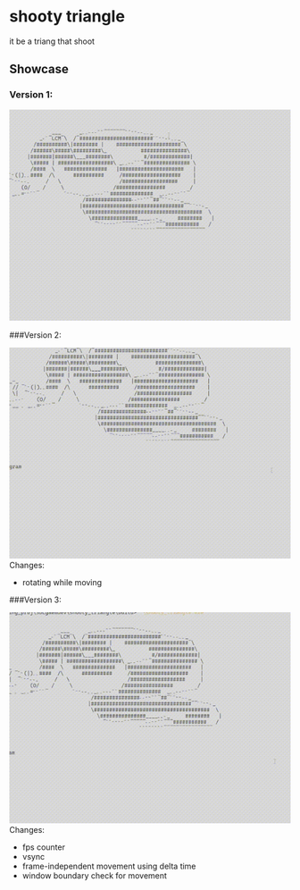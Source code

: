 # shooty triangle

it be a triang that shoot

## Showcase 

### Version 1:<br>

![version1](resources/readme/ship_v1.gif)<br>

###Version 2:<br>

![version2](resources/readme/ship_v2.gif)<br>
Changes:
* rotating while moving

###Version 3:<br>

![version3](resources/readme/ship_v3.gif)<br>
Changes:
* fps counter
* vsync
* frame-independent movement using delta time
* window boundary check for movement
